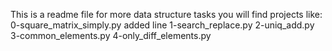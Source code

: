 This is a readme file for more data structure tasks
you will find projects like:
0-square_matrix_simply.py
added line
1-search_replace.py
2-uniq_add.py
3-common_elements.py
4-only_diff_elements.py

